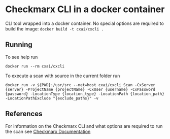 # Checkmarx CLI in a docker container

CLI tool wrapped into a docker container. No special options are required to build the image: `docker build -t cxai/cxcli .`

## Running
To see help run

`docker run --rm cxai/cxcli`

To execute a scan with source in the current folder run

`docker run -v ${PWD}:/usr/src --net=host cxai/cxcli Scan -CxServer {server} -ProjectName {projectName} -CxUser {username} -CxPassword {password} -LocationType {location_type} -LocationPath {location_path} -LocationPathExclude "{exclude_paths}" -v`

## References
For information on the Checkmarx CLI and what options are required to run the scan see [Checkmarx Documentation](https://checkmarx.atlassian.net/wiki/display/KC/CxConsole%3A+CxSAST+CLI)

